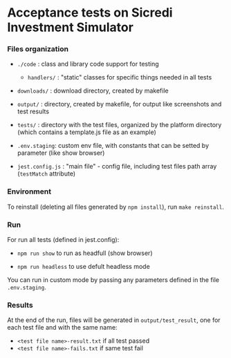 # Acceptance tests on Sicredi Investment Simulator

### Files organization

 * ```./code``` : class and library code support for testing
 
   * ```handlers/``` : "static" classes for specific things needed in all tests
 
 * ```downloads/``` : download directory, created by makefile
 
 * ```output/``` : directory, created by makefile, for output like screenshots and test results
 
 * ```tests/``` : directory with the test files, organized by the platform directory (which contains a template.js file as an example)
 
 * ```.env.staging```: custom env file, with constants that can be setted by parameter (like show browser)
 
 * ```jest.config.js``` : "main file" - config file, including test files path array (```testMatch``` attribute)
 


### Environment

To reinstall (deleting all files generated by ```npm install```), run ```make reinstall```.

### Run

For run all tests (defined in jest.config): 

 * ```npm run show``` to run as headfull (show browser)

 * ```npm run headless``` to use defult headless mode
 
 You can run in custom mode by passing any parameters defined in the file ```.env.staging```.

### Results

At the end of the run, files will be generated in ```output/test_result```, one for each test file and with the same name:

 * ```<test file name>-result.txt``` if all test passed
 * ```<test file name>-fails.txt``` if same test fail
